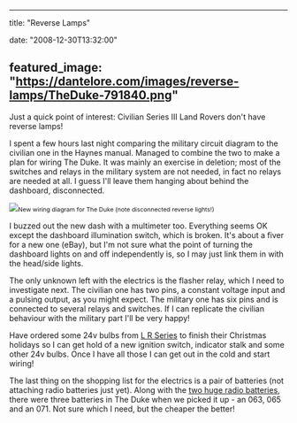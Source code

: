 
---
title: "Reverse Lamps"

date: "2008-12-30T13:32:00"

featured_image: "https://dantelore.com/images/reverse-lamps/TheDuke-791840.png"
---


Just a quick point of interest:  Civilian Series III Land Rovers don't have reverse lamps!

I spent a few hours last night comparing the military circuit diagram to the civilian one in the Haynes manual.  Managed to combine the two to make a plan for wiring The Duke.  It was mainly an exercise in deletion; most of the switches and relays in the military system are not needed, in fact no relays are needed at all.  I guess I'll leave them hanging about behind the dashboard, disconnected.

<a href="http://danandtheduke.co.uk/uploaded_images/TheDuke-791845.png"><img src="https://dantelore.com/images/reverse-lamps/TheDuke-791840.png"/></a><span style="font-size:78%;">New wiring diagram for The Duke (note disconnected reverse lights!)</span>

I buzzed out the new dash with a multimeter too.  Everything seems OK except the dashboard illumination switch, which is broken.  It's about a fiver for a new one (eBay), but I'm not sure what the point of turning the dashboard lights on and off <span>independently</span> is, so I may just link them in with the head/side lights.

The only unknown left with the electrics is the flasher relay, which I need to investigate next.  The civilian one has two pins, a constant voltage input and a pulsing output, as you might expect.  The military one has six pins and is connected to several relays and switches.  If I can replicate the civilian behaviour with the military part I'll be very happy!

Have ordered some 24v bulbs from <a href="http://www.lrseries.com/">L R Series</a> to finish their Christmas holidays so I can get hold of a new ignition switch, indicator stalk and some other 24v bulbs.  Once I have all those I can get out in the cold and start wiring!

The last thing on the shopping list for the electrics is a pair of batteries (not attaching radio batteries just yet).  Along with the <a href="http://www.royalsignals.org.uk/MOD%20batteries/009/01000207.pdf">two huge radio batteries</a>, there were three batteries in The Duke when we picked it up - an 063, 065 and an 071.  Not sure which I need, but the cheaper the better!